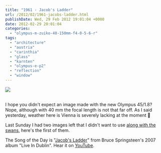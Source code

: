 ```yaml
---
title: "1961 - Jacob's Ladder"
url: /2012/02/1961-jacobs-ladder.html
publishDate: Wed, 29 Feb 2012 19:01:04 +0000
date: 2012-02-29 20:01:04
categories: 
  - "olympus-m-zuiko-40-150mm-f4-0-5-6-r"
tags: 
  - "architecture"
  - "austria"
  - "carinthia"
  - "glass"
  - "karnten"
  - "olympus-e-p2"
  - "reflection"
  - "window"
---
```

<div class="container">
<div class="center"><a target="_blank" href="https://d25zfm9zpd7gm5.cloudfront.net/1200x1200/2012/20120226_124715_ps.jpg"><img src="https://d25zfm9zpd7gm5.cloudfront.net/0600x0600/2012/20120226_124715_ps.jpg" /></a></div>
</div>
<br />

I hope you didn't expect an image made with the new Olympus 45/1.8? Nope, although with 40 mm the focal length is not that far off. As I said yesterday, weather here is Vienna is severely lacking at the moment 🙂

 Last Sunday I had two images left that I didn't want to use <a href="/2012/02/1958-swan-song.html" target="_blank">along with the swans</a>, here's the first of them.

The Song of the Day is "<a href="http://www.lyricsmode.com/lyrics/b/bruce_springsteen/jacobs_ladder.html" target="_blank">Jacob's Ladder</a>" from Bruce Springsteen's 2007 album "Live In Dublin". Hear it on <a href="http://www.youtube.com/watch?v=Mb4Q2-GhfaU" target="_blank">YouTube</a>.
